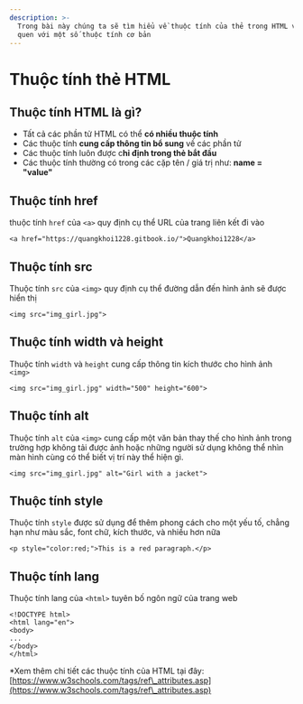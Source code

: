 ```yaml
---
description: >-
  Trong bài này chúng ta sẽ tìm hiểu về thuộc tính của thẻ trong HTML và làm
  quen với một số thuộc tính cơ bản
---
```


# Thuộc tính thẻ HTML

## Thuộc tính HTML là gì? <a href="#thuoc-tinh-html" id="thuoc-tinh-html"></a>

* Tất cả các phần tử HTML có thể **có nhiều thuộc tính**
* Các thuộc tính **cung cấp thông tin bổ sung** về các phần tử
* Các thuộc tính luôn được c**hỉ định trong thẻ bắt đầu**
* Các thuộc tính thường có trong các cặp tên / giá trị như: **name = "value"**

## Thuộc tính href

thuộc tính `href` của `<a>` quy định cụ thể URL của trang liên kết đi vào

```markup
<a href="https://quangkhoi1228.gitbook.io/">Quangkhoi1228</a>
```

## Thuộc tính src

Thuộc tính `src` của `<img>` quy định cụ thể đường dẫn đến hình ảnh sẽ được hiển thị

```markup
<img src="img_girl.jpg">
```

## Thuộc tính width và height

Thuộc tính `width` và `height` cung cấp thông tin kích thước cho hình ảnh `<img>`

```markup
<img src="img_girl.jpg" width="500" height="600">
```

## Thuộc tính alt

Thuộc tính `alt` của `<img>` cung cấp một văn bản thay thế cho hình ảnh trong trường hợp không tải được ảnh hoặc những người sử dụng không thể nhìn màn hình cùng có thể biết vị trí này thể hiện gì.

```markup
<img src="img_girl.jpg" alt="Girl with a jacket">
```

## Thuộc tính style

Thuộc tính `style` được sử dụng để thêm phong cách cho một yếu tố, chẳng hạn như màu sắc, font chữ, kích thước, và nhiều hơn nữa

```markup
<p style="color:red;">This is a red paragraph.</p>
```

## Thuộc tính lang

Thuộc tính lang của `<html>` tuyên bố ngôn ngữ của trang web

```markup
<!DOCTYPE html>
<html lang="en">
<body>
...
</body>
</html>
```



\*Xem thêm chi tiết các thuộc tính của HTML tại đây: [https://www.w3schools.com/tags/ref\_attributes.asp](https://www.w3schools.com/tags/ref\_attributes.asp)
